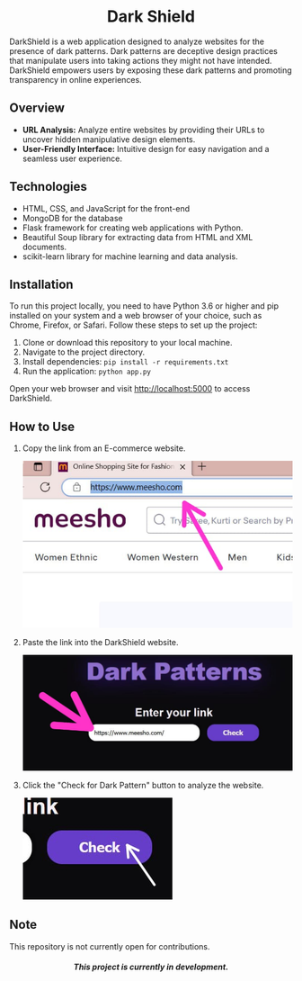 <h1 align="center">Dark Shield</h1>

DarkShield is a web application designed to analyze websites for the presence of dark patterns. Dark patterns are deceptive design practices that manipulate users into taking actions they might not have intended. DarkShield empowers users by exposing these dark patterns and promoting transparency in online experiences.

## Overview

- **URL Analysis:** Analyze entire websites by providing their URLs to uncover hidden manipulative design elements.
- **User-Friendly Interface:** Intuitive design for easy navigation and a seamless user experience.

## Technologies

- HTML, CSS, and JavaScript for the front-end
- MongoDB for the database
- Flask framework for creating web applications with Python.
- Beautiful Soup library for extracting data from HTML and XML documents.
- scikit-learn library for machine learning and data analysis.

## Installation

To run this project locally, you need to have Python 3.6 or higher and pip installed on your system and a web browser of your choice, such as Chrome, Firefox, or Safari.
Follow these steps to set up the project:

1. Clone or download this repository to your local machine.
2. Navigate to the project directory.
3. Install dependencies: `pip install -r requirements.txt`
4. Run the application: `python app.py`

Open your web browser and visit [http://localhost:5000](http://localhost:5000) to access DarkShield.

## How to Use

1. Copy the link from an E-commerce website.

   ![Copy Link](images/copy-link.jpg)

2. Paste the link into the DarkShield website.

   ![Paste Link](images/link-ss.jpeg)

3. Click the "Check for Dark Pattern" button to analyze the website.

   ![Check Button](images/check-button.jpg)


## Note
This repository is not currently open for contributions.

<h5 align="center"> This project is currently in development.</h5>
